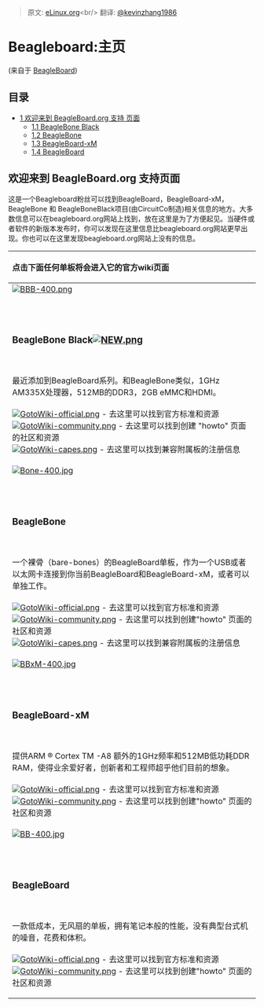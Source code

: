 > 原文: [eLinux.org](http://eLinux.org/BeagleBoard "http://eLinux.org/BeagleBoard")<br/>
> 翻译: [@kevinzhang1986](https://github.com/kevinzhang1986)


# Beagleboard:主页


(来自于
[BeagleBoard](http://eLinux.org/index.php?title=BeagleBoard&redirect=no "BeagleBoard"))


## 目录

-   [1 欢迎来到  BeagleBoard.org 支持
    页面](#welcome-to-the-beagleboard-org-support-page)
    -   [1.1 BeagleBone Black](#beaglebone-black)
    -   [1.2 BeagleBone](#beaglebone)
    -   [1.3 BeagleBoard-xM](#beagleboard-xm)
    -   [1.4 BeagleBoard](#beagleboard)

## 欢迎来到 BeagleBoard.org 支持页面

这是一个Beagleboard粉丝可以找到BeagleBoard，BeagleBoard-xM， BeagleBone 和 BeagleBoneBlack项目(由CircuitCo制造)相关信息的地方。大多数信息可以在beagleboard.org网站上找到，放在这里是为了方便起见。当硬件或者软件的新版本发布时，你可以发现在这里信息比beagleboard.org网站更早出现。你也可以在这里发现beagleboard.org网站上没有的信息。



<table>
<col width="100%" />
<thead>
<tr class="header">
<th align="left"><p>点击下面任何单板将会进入它的官方wiki页面</p></th>
</tr>
</thead>
<tbody>
<tr class="odd">
<td align="left"><a href="http://elinux.org/Beagleboard:BeagleBoneBlack" title="Beagleboard:BeagleBoneBlack"><img src="http://elinux.org/images/1/18/BBB-400.png" alt="BBB-400.png" /></a>
<p><br /> <br /></p>
<h3>BeagleBone Black<a href="http://elinux.org/Beagleboard:BeagleBoneBlack" title="Beagleboard:BeagleBoneBlack"><img src="http://elinux.org/images/0/03/NEW.png" alt="NEW.png" /></a></h3>
<p><br /> <br />最近添加到BeagleBoard系列。和BeagleBone类似，1GHz AM335X处理器，512MB的DDR3，2GB eMMC和HDMI。 <br /> <br /> <a href="http://elinux.org/Beagleboard:BeagleBoneBlack" title="Beagleboard:BeagleBoneBlack"><img src="http://elinux.org/images/a/a9/GotoWiki-official.png" alt="GotoWiki-official.png" /></a> - 去这里可以找到官方标准和资源 <br /> <a href="http://elinux.org/BeagleBone_Community" title="BeagleBone Community"><img src="http://elinux.org/images/3/38/GotoWiki-community.png" alt="GotoWiki-community.png" /></a> - 去这里可以找到创建 &quot;howto&quot; 页面的社区和资源 <br /> <a href="http://elinux.org/Beagleboard:BeagleBone_Capes" title="Beagleboard:BeagleBone Capes"><img src="http://elinux.org/images/4/4c/GotoWiki-capes.png" alt="GotoWiki-capes.png" /></a> - 去这里可以找到兼容附属板的注册信息 <br /></p></td>
</tr>
<tr class="even">
<td align="left"><a href="http://elinux.org/Beagleboard:BeagleBone" title="Beagleboard:BeagleBone"><img src="http://elinux.org/images/c/c2/Bone-400.jpg" alt="Bone-400.jpg" /></a>
<p><br /> <br /></p>
<h3>BeagleBone</h3>
<p><br /> <br />一个裸骨（bare-bones）的BeagleBoard单板，作为一个USB或者以太网卡连接到你当前BeagleBoard和BeagleBoard-xM，或者可以单独工作。 <br /> <br /> <a href="http://elinux.org/Beagleboard:BeagleBone" title="Beagleboard:BeagleBone"><img src="http://elinux.org/images/a/a9/GotoWiki-official.png" alt="GotoWiki-official.png" /></a> - 去这里可以找到官方标准和资源 <br /> <a href="http://elinux.org/BeagleBone_Community" title="BeagleBone Community"><img src="http://elinux.org/images/3/38/GotoWiki-community.png" alt="GotoWiki-community.png" /></a> - 去这里可以找到创建&quot;howto&quot; 页面的社区和资源 <br /> <a href="http://elinux.org/Beagleboard:BeagleBone_Capes" title="Beagleboard:BeagleBone Capes"><img src="http://elinux.org/images/4/4c/GotoWiki-capes.png" alt="GotoWiki-capes.png" /></a> - 去这里可以找到兼容附属板的注册信息 <br /></p></td>
</tr>
<tr class="odd">
<td align="left"><a href="http://elinux.org/Beagleboard:BeagleBoard-xM" title="Beagleboard:BeagleBoard-xM"><img src="http://elinux.org/images/d/d8/BBxM-400.jpg" alt="BBxM-400.jpg" /></a>
<p><br /> <br /></p>
<h3>BeagleBoard-xM</h3>
<p><br /> <br />提供ARM ® Cortex TM -A8 额外的1GHz频率和512MB低功耗DDR RAM，使得业余爱好者，创新者和工程师超乎他们目前的想象。 <br /> <br /> <a href="http://elinux.org/Beagleboard:BeagleBoard-xM" title="Beagleboard:BeagleBoard-xM"><img src="http://elinux.org/images/a/a9/GotoWiki-official.png" alt="GotoWiki-official.png" /></a> - 去这里可以找到官方标准和资源 <br /> <a href="http://elinux.org/BeagleBoard_Community" title="BeagleBoard Community"><img src="http://elinux.org/images/3/38/GotoWiki-community.png" alt="GotoWiki-community.png" /></a> - 去这里可以找到创建&quot;howto&quot; 页面的社区和资源 <br /></p></td>
</tr>
<tr class="even">
<td align="left"><a href="http://elinux.org/Beagleboard:BeagleBoard" title="Beagleboard:BeagleBoard"><img src="http://elinux.org/images/0/0e/BB-400.jpg" alt="BB-400.jpg" /></a>
<p><br /> <br /></p>
<h3>BeagleBoard</h3>
<p><br /> <br />一款低成本，无风扇的单板，拥有笔记本般的性能，没有典型台式机的噪音，花费和体积。 <br /> <br /> <a href="http://elinux.org/Beagleboard:BeagleBoard" title="Beagleboard:BeagleBoard"><img src="http://elinux.org/images/a/a9/GotoWiki-official.png" alt="GotoWiki-official.png" /></a> - 去这里可以找到官方标准和资源 <br /> <a href="http://elinux.org/BeagleBoard_Community" title="BeagleBoard Community"><img src="http://elinux.org/images/3/38/GotoWiki-community.png" alt="GotoWiki-community.png" /></a> - 去这里可以找到创建&quot;howto&quot; 页面的社区和资源 <br /></p></td>
</tr>
</tbody>
</table>


